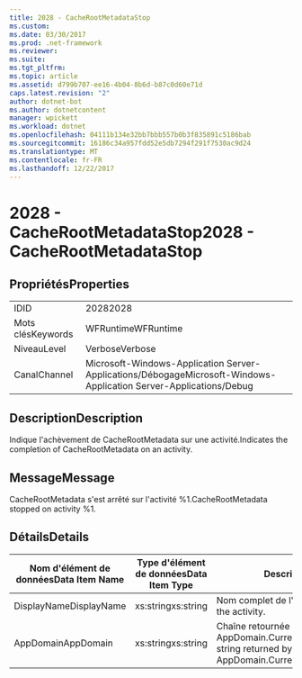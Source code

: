 ```yaml
---
title: 2028 - CacheRootMetadataStop
ms.custom: 
ms.date: 03/30/2017
ms.prod: .net-framework
ms.reviewer: 
ms.suite: 
ms.tgt_pltfrm: 
ms.topic: article
ms.assetid: d799b707-ee16-4b04-8b6d-b87c0d60e71d
caps.latest.revision: "2"
author: dotnet-bot
ms.author: dotnetcontent
manager: wpickett
ms.workload: dotnet
ms.openlocfilehash: 04111b134e32bb7bbb557b0b3f835891c5186bab
ms.sourcegitcommit: 16186c34a957fdd52e5db7294f291f7530ac9d24
ms.translationtype: MT
ms.contentlocale: fr-FR
ms.lasthandoff: 12/22/2017
---
```

# <a name="2028---cacherootmetadatastop"></a><span data-ttu-id="5ac0b-102">2028 - CacheRootMetadataStop</span><span class="sxs-lookup"><span data-stu-id="5ac0b-102">2028 - CacheRootMetadataStop</span></span>
## <a name="properties"></a><span data-ttu-id="5ac0b-103">Propriétés</span><span class="sxs-lookup"><span data-stu-id="5ac0b-103">Properties</span></span>  
  
|||  
|-|-|  
|<span data-ttu-id="5ac0b-104">ID</span><span class="sxs-lookup"><span data-stu-id="5ac0b-104">ID</span></span>|<span data-ttu-id="5ac0b-105">2028</span><span class="sxs-lookup"><span data-stu-id="5ac0b-105">2028</span></span>|  
|<span data-ttu-id="5ac0b-106">Mots clés</span><span class="sxs-lookup"><span data-stu-id="5ac0b-106">Keywords</span></span>|<span data-ttu-id="5ac0b-107">WFRuntime</span><span class="sxs-lookup"><span data-stu-id="5ac0b-107">WFRuntime</span></span>|  
|<span data-ttu-id="5ac0b-108">Niveau</span><span class="sxs-lookup"><span data-stu-id="5ac0b-108">Level</span></span>|<span data-ttu-id="5ac0b-109">Verbose</span><span class="sxs-lookup"><span data-stu-id="5ac0b-109">Verbose</span></span>|  
|<span data-ttu-id="5ac0b-110">Canal</span><span class="sxs-lookup"><span data-stu-id="5ac0b-110">Channel</span></span>|<span data-ttu-id="5ac0b-111">Microsoft-Windows-Application Server-Applications/Débogage</span><span class="sxs-lookup"><span data-stu-id="5ac0b-111">Microsoft-Windows-Application Server-Applications/Debug</span></span>|  
  
## <a name="description"></a><span data-ttu-id="5ac0b-112">Description</span><span class="sxs-lookup"><span data-stu-id="5ac0b-112">Description</span></span>  
 <span data-ttu-id="5ac0b-113">Indique l'achèvement de CacheRootMetadata sur une activité.</span><span class="sxs-lookup"><span data-stu-id="5ac0b-113">Indicates the completion of CacheRootMetadata on an activity.</span></span>  
  
## <a name="message"></a><span data-ttu-id="5ac0b-114">Message</span><span class="sxs-lookup"><span data-stu-id="5ac0b-114">Message</span></span>  
 <span data-ttu-id="5ac0b-115">CacheRootMetadata s'est arrêté sur l'activité %1.</span><span class="sxs-lookup"><span data-stu-id="5ac0b-115">CacheRootMetadata stopped on activity %1.</span></span>  
  
## <a name="details"></a><span data-ttu-id="5ac0b-116">Détails</span><span class="sxs-lookup"><span data-stu-id="5ac0b-116">Details</span></span>  
  
|<span data-ttu-id="5ac0b-117">Nom d'élément de données</span><span class="sxs-lookup"><span data-stu-id="5ac0b-117">Data Item Name</span></span>|<span data-ttu-id="5ac0b-118">Type d'élément de données</span><span class="sxs-lookup"><span data-stu-id="5ac0b-118">Data Item Type</span></span>|<span data-ttu-id="5ac0b-119">Description</span><span class="sxs-lookup"><span data-stu-id="5ac0b-119">Description</span></span>|  
|--------------------|--------------------|-----------------|  
|<span data-ttu-id="5ac0b-120">DisplayName</span><span class="sxs-lookup"><span data-stu-id="5ac0b-120">DisplayName</span></span>|<span data-ttu-id="5ac0b-121">xs:string</span><span class="sxs-lookup"><span data-stu-id="5ac0b-121">xs:string</span></span>|<span data-ttu-id="5ac0b-122">Nom complet de l'activité.</span><span class="sxs-lookup"><span data-stu-id="5ac0b-122">The display name of the activity.</span></span>|  
|<span data-ttu-id="5ac0b-123">AppDomain</span><span class="sxs-lookup"><span data-stu-id="5ac0b-123">AppDomain</span></span>|<span data-ttu-id="5ac0b-124">xs:string</span><span class="sxs-lookup"><span data-stu-id="5ac0b-124">xs:string</span></span>|<span data-ttu-id="5ac0b-125">Chaîne retournée par AppDomain.CurrentDomain.FriendlyName.</span><span class="sxs-lookup"><span data-stu-id="5ac0b-125">The string returned by AppDomain.CurrentDomain.FriendlyName.</span></span>|
